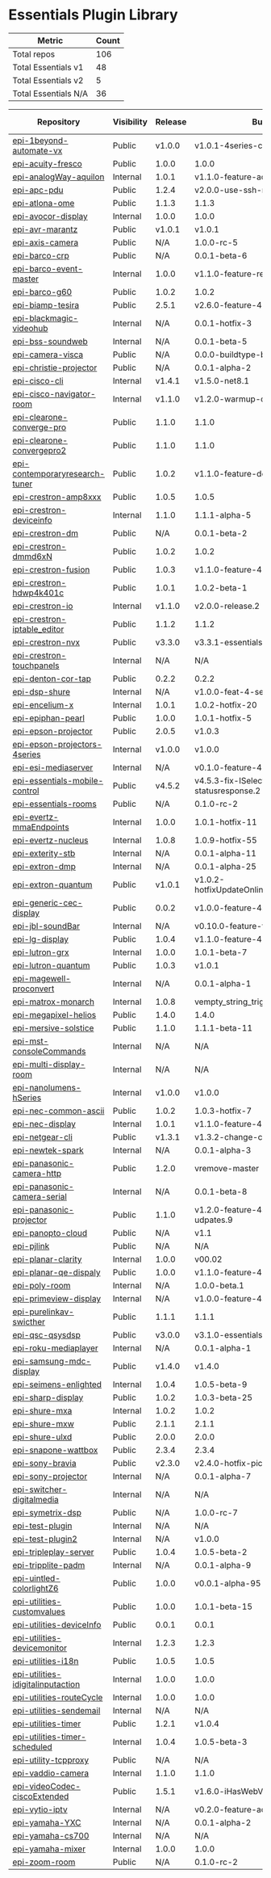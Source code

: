 # Essentials Plugin Library

| Metric                 | Count |
|------------------------|-------|
| Total repos            | 106 |
| Total Essentials v1    | 48 |
| Total Essentials v2    | 5 |
| Total Essentials N/A   | 36 |


| Repository                          | Visibility | Release | Build Output | Min Essentials |
|-------------------------------------|------------|---------|--------------|----------------|
| [epi-1beyond-automate-vx](https://github.com/PepperDash/epi-1beyond-automate-vx) | Public | v1.0.0 | v1.0.1-4series-csproj-updates.1 | 1.16.1 |
| [epi-acuity-fresco](https://github.com/PepperDash/epi-acuity-fresco) | Public | 1.0.0 | 1.0.0 | 1.9.7 |
| [epi-analogWay-aquilon](https://github.com/PepperDash/epi-analogWay-aquilon) | Internal | 1.0.1 | v1.1.0-feature-add-messenger.2 | N/A |
| [epi-apc-pdu](https://github.com/PepperDash/epi-apc-pdu) | Public | 1.2.4 | v2.0.0-use-ssh-net-4-series.1 | 1.15.0 |
| [epi-atlona-ome](https://github.com/PepperDash/epi-atlona-ome) | Public | 1.1.3 | 1.1.3 | 1.13.4 |
| [epi-avocor-display](https://github.com/PepperDash/epi-avocor-display) | Internal | 1.0.0 | 1.0.0 | 1.9.5 |
| [epi-avr-marantz](https://github.com/PepperDash/epi-avr-marantz) | Public | v1.0.1 | v1.0.1 | 2.1.0 |
| [epi-axis-camera](https://github.com/PepperDash/epi-axis-camera) | Public | N/A | 1.0.0-rc-5 | N/A |
| [epi-barco-crp](https://github.com/PepperDash/epi-barco-crp) | Public | N/A | 0.0.1-beta-6 | 1.10.0 |
| [epi-barco-event-master](https://github.com/PepperDash/epi-barco-event-master) | Internal | 1.0.0 | v1.1.0-feature-replace-http.5 | 1.9.7 |
| [epi-barco-g60](https://github.com/PepperDash/epi-barco-g60) | Public | 1.0.2 | 1.0.2 | 1.10.3 |
| [epi-biamp-tesira](https://github.com/PepperDash/epi-biamp-tesira) | Public | 2.5.1 | v2.6.0-feature-4-series.4 | 1.8.1 |
| [epi-blackmagic-videohub](https://github.com/PepperDash/epi-blackmagic-videohub) | Internal | N/A | 0.0.1-hotfix-3 | 1.6.4 |
| [epi-bss-soundweb](https://github.com/PepperDash/epi-bss-soundweb) | Internal | N/A | 0.0.1-beta-5 | N/A |
| [epi-camera-visca](https://github.com/PepperDash/epi-camera-visca) | Public | N/A | 0.0.0-buildtype-buildnumber | 1.7.5 |
| [epi-christie-projector](https://github.com/PepperDash/epi-christie-projector) | Public | N/A | 0.0.1-alpha-2 | 1.10.3 |
| [epi-cisco-cli](https://github.com/PepperDash/epi-cisco-cli) | Internal | v1.4.1 | v1.5.0-net8.1 | 2.0.0 |
| [epi-cisco-navigator-room](https://github.com/PepperDash/epi-cisco-navigator-room) | Internal | v1.1.0 | v1.2.0-warmup-cooldown-issues.4 | N/A |
| [epi-clearone-converge-pro](https://github.com/PepperDash/epi-clearone-converge-pro) | Public | 1.1.0 | 1.1.0 | 1.8.4 |
| [epi-clearone-convergepro2](https://github.com/PepperDash/epi-clearone-convergepro2) | Public | 1.1.0 | 1.1.0 | 1.13.4 |
| [epi-contemporaryresearch-tuner](https://github.com/PepperDash/epi-contemporaryresearch-tuner) | Public | 1.0.2 | v1.1.0-feature-devicePresetsModel.3 | 1.7.6 |
| [epi-crestron-amp8xxx](https://github.com/PepperDash/epi-crestron-amp8xxx) | Public | 1.0.5 | 1.0.5 | 1.7.5 |
| [epi-crestron-deviceinfo](https://github.com/PepperDash/epi-crestron-deviceinfo) | Internal | 1.1.0 | 1.1.1-alpha-5 | 1.13.4 |
| [epi-crestron-dm](https://github.com/PepperDash/epi-crestron-dm) | Public | N/A | 0.0.1-beta-2 | 1.6.4 |
| [epi-crestron-dmmd6xN](https://github.com/PepperDash/epi-crestron-dmmd6xN) | Public | 1.0.2 | 1.0.2 | N/A |
| [epi-crestron-fusion](https://github.com/PepperDash/epi-crestron-fusion) | Public | 1.0.3 | v1.1.0-feature-4-series.2 | 1.5.5 |
| [epi-crestron-hdwp4k401c](https://github.com/PepperDash/epi-crestron-hdwp4k401c) | Public | 1.0.1 | 1.0.2-beta-1 | N/A |
| [epi-crestron-io](https://github.com/PepperDash/epi-crestron-io) | Internal | v1.1.0 | v2.0.0-release.2 | 2.0.0 |
| [epi-crestron-iptable_editor](https://github.com/PepperDash/epi-crestron-iptable_editor) | Public | 1.1.2 | 1.1.2 | 1.6.7 |
| [epi-crestron-nvx](https://github.com/PepperDash/epi-crestron-nvx) | Public | v3.3.0 | v3.3.1-essentials-mc-updates.2 | N/A |
| [epi-crestron-touchpanels](https://github.com/PepperDash/epi-crestron-touchpanels) | Internal | N/A | N/A | 1.7.5 |
| [epi-denton-cor-tap](https://github.com/PepperDash/epi-denton-cor-tap) | Public | 0.2.2 | 0.2.2 | 1.9.0 |
| [epi-dsp-shure](https://github.com/PepperDash/epi-dsp-shure) | Internal | N/A | v1.0.0-feat-4-series-only-plugin.3 | 1.6.4 |
| [epi-encelium-x](https://github.com/PepperDash/epi-encelium-x) | Internal | 1.0.1 | 1.0.2-hotfix-20 | 1.10.4 |
| [epi-epiphan-pearl](https://github.com/PepperDash/epi-epiphan-pearl) | Public | 1.0.0 | 1.0.1-hotfix-5 | 1.12.8 |
| [epi-epson-projector](https://github.com/PepperDash/epi-epson-projector) | Public | 2.0.5 | v1.0.3 | 1.8.1 |
| [epi-epson-projectors-4series](https://github.com/PepperDash/epi-epson-projectors-4series) | Internal | v1.0.0 | v1.0.0 | 2.0.0 |
| [epi-esi-mediaserver](https://github.com/PepperDash/epi-esi-mediaserver) | Internal | N/A | v0.1.0-feature-4-series.2 | 1.15.5 |
| [epi-essentials-mobile-control](https://github.com/PepperDash/epi-essentials-mobile-control) | Public | v4.5.2 | v4.5.3-fix-ISelectableItemsMessenger-statusresponse.2 | 1.12.5 |
| [epi-essentials-rooms](https://github.com/PepperDash/epi-essentials-rooms) | Public | N/A | 0.1.0-rc-2 | 1.6.4 |
| [epi-evertz-mmaEndpoints](https://github.com/PepperDash/epi-evertz-mmaEndpoints) | Internal | 1.0.0 | 1.0.1-hotfix-11 | 1.15.2 |
| [epi-evertz-nucleus](https://github.com/PepperDash/epi-evertz-nucleus) | Internal | 1.0.8 | 1.0.9-hotfix-55 | 1.9.5 |
| [epi-exterity-stb](https://github.com/PepperDash/epi-exterity-stb) | Internal | N/A | 0.0.1-alpha-11 | 1.6.4 |
| [epi-extron-dmp](https://github.com/PepperDash/epi-extron-dmp) | Internal | N/A | 0.0.1-alpha-25 | 1.8.4 |
| [epi-extron-quantum](https://github.com/PepperDash/epi-extron-quantum) | Public | v1.0.1 | v1.0.2-hotfixUpdateOnlineOnResponseReceived.1 | 1.13.3 |
| [epi-generic-cec-display](https://github.com/PepperDash/epi-generic-cec-display) | Public | 0.0.2 | v1.0.0-feature-4series-build-updates.12 | 1.6.7 |
| [epi-jbl-soundBar](https://github.com/PepperDash/epi-jbl-soundBar) | Internal | N/A | v0.10.0-feature-fix-workflows.11 | 2.0.0 |
| [epi-lg-display](https://github.com/PepperDash/epi-lg-display) | Public | 1.0.4 | v1.1.0-feature-4-series.8 | 1.8.0 |
| [epi-lutron-grx](https://github.com/PepperDash/epi-lutron-grx) | Internal | 1.0.0 | 1.0.1-beta-7 | 1.6.1 |
| [epi-lutron-quantum](https://github.com/PepperDash/epi-lutron-quantum) | Public | 1.0.3 | v1.0.1 | N/A |
| [epi-magewell-proconvert](https://github.com/PepperDash/epi-magewell-proconvert) | Internal | N/A | 0.0.1-alpha-1 | 1.15.3 |
| [epi-matrox-monarch](https://github.com/PepperDash/epi-matrox-monarch) | Internal | 1.0.8 | vempty_string_triggers_config_update | 1.7.4 |
| [epi-megapixel-helios](https://github.com/PepperDash/epi-megapixel-helios) | Public | 1.4.0 | 1.4.0 | 1.16.0 |
| [epi-mersive-solstice](https://github.com/PepperDash/epi-mersive-solstice) | Public | 1.1.0 | 1.1.1-beta-11 | 1.8.0 |
| [epi-mst-consoleCommands](https://github.com/PepperDash/epi-mst-consoleCommands) | Internal | N/A | N/A | 1.6.4 |
| [epi-multi-display-room](https://github.com/PepperDash/epi-multi-display-room) | Internal | N/A | N/A | 1.6.4 |
| [epi-nanolumens-hSeries](https://github.com/PepperDash/epi-nanolumens-hSeries) | Internal | v1.0.0 | v1.0.0 | 2.0.0 |
| [epi-nec-common-ascii](https://github.com/PepperDash/epi-nec-common-ascii) | Public | 1.0.2 | 1.0.3-hotfix-7 | 1.6.5 |
| [epi-nec-display](https://github.com/PepperDash/epi-nec-display) | Internal | 1.0.1 | v1.1.0-feature-4-series.12 | N/A |
| [epi-netgear-cli](https://github.com/PepperDash/epi-netgear-cli) | Public | v1.3.1 | v1.3.2-change-connection.1 | 2.0.0 |
| [epi-newtek-spark](https://github.com/PepperDash/epi-newtek-spark) | Internal | N/A | 0.0.1-alpha-3 | 1.6.4 |
| [epi-panasonic-camera-http](https://github.com/PepperDash/epi-panasonic-camera-http) | Public | 1.2.0 | vremove-master | 1.8.5 |
| [epi-panasonic-camera-serial](https://github.com/PepperDash/epi-panasonic-camera-serial) | Internal | N/A | 0.0.1-beta-8 | N/A |
| [epi-panasonic-projector](https://github.com/PepperDash/epi-panasonic-projector) | Public | 1.1.0 | v1.2.0-feature-4series-and-actions-udpates.9 | 1.7.5 |
| [epi-panopto-cloud](https://github.com/PepperDash/epi-panopto-cloud) | Public | N/A | v1.1 | 1.12.8 |
| [epi-pjlink](https://github.com/PepperDash/epi-pjlink) | Public | N/A | N/A | 1.8.1 |
| [epi-planar-clarity](https://github.com/PepperDash/epi-planar-clarity) | Internal | 1.0.0 | v00.02 | 1.11.1 |
| [epi-planar-qe-dispaly](https://github.com/PepperDash/epi-planar-qe-dispaly) | Public | 1.0.0 | v1.1.0-feature-4-series.1 | 1.11.1 |
| [epi-poly-room](https://github.com/PepperDash/epi-poly-room) | Internal | N/A | 1.0.0-beta.1 | 1.11.0 |
| [epi-primeview-display](https://github.com/PepperDash/epi-primeview-display) | Internal | N/A | v1.0.0-feature-4series.2 | N/A |
| [epi-purelinkav-swicther](https://github.com/PepperDash/epi-purelinkav-swicther) | Public | 1.1.1 | 1.1.1 | 1.5.5 |
| [epi-qsc-qsysdsp](https://github.com/PepperDash/epi-qsc-qsysdsp) | Public | v3.0.0 | v3.1.0-essentials-mc-updates.1 | 2.0.0 |
| [epi-roku-mediaplayer](https://github.com/PepperDash/epi-roku-mediaplayer) | Internal | N/A | 0.0.1-alpha-1 | 1.5.5 |
| [epi-samsung-mdc-display](https://github.com/PepperDash/epi-samsung-mdc-display) | Public | v1.4.0 | v1.4.0 | 1.16.1 |
| [epi-seimens-enlighted](https://github.com/PepperDash/epi-seimens-enlighted) | Internal | 1.0.4 | 1.0.5-beta-9 | 1.9.7 |
| [epi-sharp-display](https://github.com/PepperDash/epi-sharp-display) | Public | 1.0.2 | 1.0.3-beta-25 | 1.9.1 |
| [epi-shure-mxa](https://github.com/PepperDash/epi-shure-mxa) | Internal | 1.0.2 | 1.0.2 | 1.7.5 |
| [epi-shure-mxw](https://github.com/PepperDash/epi-shure-mxw) | Public | 2.1.1 | 2.1.1 | 1.6.6 |
| [epi-shure-ulxd](https://github.com/PepperDash/epi-shure-ulxd) | Public | 2.0.0 | 2.0.0 | 1.12.0 |
| [epi-snapone-wattbox](https://github.com/PepperDash/epi-snapone-wattbox) | Public | 2.3.4 | 2.3.4 | 1.12.2 |
| [epi-sony-bravia](https://github.com/PepperDash/epi-sony-bravia) | Public | v2.3.0 | v2.4.0-hotfix-picture-mode-feature.2 | 1.8.5 |
| [epi-sony-projector](https://github.com/PepperDash/epi-sony-projector) | Internal | N/A | 0.0.1-alpha-7 | 1.6.4 |
| [epi-switcher-digitalmedia](https://github.com/PepperDash/epi-switcher-digitalmedia) | Internal | N/A | N/A | 1.6.4 |
| [epi-symetrix-dsp](https://github.com/PepperDash/epi-symetrix-dsp) | Public | N/A | 1.0.0-rc-7 | N/A |
| [epi-test-plugin](https://github.com/PepperDash/epi-test-plugin) | Internal | N/A | N/A | 1.6.4 |
| [epi-test-plugin2](https://github.com/PepperDash/epi-test-plugin2) | Internal | N/A | v1.0.0 | 1.6.4 |
| [epi-tripleplay-server](https://github.com/PepperDash/epi-tripleplay-server) | Public | 1.0.4 | 1.0.5-beta-2 | 1.9.1 |
| [epi-tripplite-padm](https://github.com/PepperDash/epi-tripplite-padm) | Internal | N/A | 0.0.1-alpha-9 | N/A |
| [epi-uintled-colorlightZ6](https://github.com/PepperDash/epi-uintled-colorlightZ6) | Public | 1.0.0 | v0.0.1-alpha-95 | 1.5.5 |
| [epi-utilities-customvalues](https://github.com/PepperDash/epi-utilities-customvalues) | Public | 1.0.0 | 1.0.1-beta-15 | 1.10.0 |
| [epi-utilities-deviceInfo](https://github.com/PepperDash/epi-utilities-deviceInfo) | Public | 0.0.1 | 0.0.1 | 1.6.4 |
| [epi-utilities-devicemonitor](https://github.com/PepperDash/epi-utilities-devicemonitor) | Internal | 1.2.3 | 1.2.3 | 1.8.4 |
| [epi-utilities-i18n](https://github.com/PepperDash/epi-utilities-i18n) | Public | 1.0.5 | 1.0.5 | 1.6.4 |
| [epi-utilities-idigitalinputaction](https://github.com/PepperDash/epi-utilities-idigitalinputaction) | Internal | 1.0.0 | 1.0.0 | 1.9.1 |
| [epi-utilities-routeCycle](https://github.com/PepperDash/epi-utilities-routeCycle) | Internal | 1.0.0 | 1.0.0 | 1.15.2 |
| [epi-utilities-sendemail](https://github.com/PepperDash/epi-utilities-sendemail) | Internal | N/A | N/A | 1.10.1 |
| [epi-utilities-timer](https://github.com/PepperDash/epi-utilities-timer) | Public | 1.2.1 | v1.0.4 | 1.16.0 |
| [epi-utilities-timer-scheduled](https://github.com/PepperDash/epi-utilities-timer-scheduled) | Internal | 1.0.4 | 1.0.5-beta-3 | 1.9.0 |
| [epi-utility-tcpproxy](https://github.com/PepperDash/epi-utility-tcpproxy) | Public | N/A | N/A | 1.6.4 |
| [epi-vaddio-camera](https://github.com/PepperDash/epi-vaddio-camera) | Internal | 1.1.0 | 1.1.0 | 1.10.3 |
| [epi-videoCodec-ciscoExtended](https://github.com/PepperDash/epi-videoCodec-ciscoExtended) | Public | 1.5.1 | v1.6.0-iHasWebView.7 | 1.15.2 |
| [epi-vytio-iptv](https://github.com/PepperDash/epi-vytio-iptv) | Internal | N/A | v0.2.0-feature-add-4series.2 | 1.5.5 |
| [epi-yamaha-YXC](https://github.com/PepperDash/epi-yamaha-YXC) | Internal | N/A | 0.0.1-alpha-2 | 1.10.2 |
| [epi-yamaha-cs700](https://github.com/PepperDash/epi-yamaha-cs700) | Internal | N/A | N/A | N/A |
| [epi-yamaha-mixer](https://github.com/PepperDash/epi-yamaha-mixer) | Internal | 1.0.0 | 1.0.0 | 1.6.2 |
| [epi-zoom-room](https://github.com/PepperDash/epi-zoom-room) | Public | N/A | 0.1.0-rc-2 | 1.6.4 |
